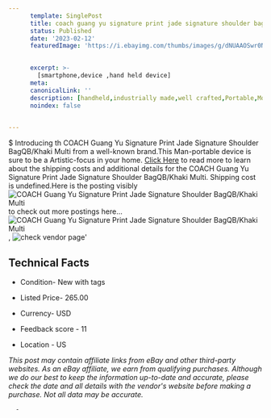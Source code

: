 ```yaml
---
      template: SinglePost
      title: coach guang yu signature print jade signature shoulder bagqb khaki multi
      status: Published
      date: '2023-02-12'
      featuredImage: 'https://i.ebayimg.com/thumbs/images/g/dNUAAOSwr0NhLVdI/s-l225.jpg'
       

      excerpt: >-
        [smartphone,device ,hand held device]
      meta:
      canonicalLink: ''
      description: [handheld,industrially made,well crafted,Portable,Mobile,Compact,Convenient,Lightweight,Maneuverable,Man-portable,Miniature,Carriable,Hand-held,Light,Holdable,Transportable,Mobile device,Pocket-sized,On-the-go,Wireless,Cordless,Compact size,Convenient size, smartphone,device ,hand held device]
      noindex: false
      

---
```

$
      Introducing th COACH Guang Yu Signature Print Jade Signature Shoulder BagQB/Khaki Multi from a well-known brand.This Man-portable device  is sure to be a Artistic-focus in your home. [Click Here](https://www.ebay.com/itm/403117974854?hash=item5ddbb42546%3Ag%3AdNUAAOSwr0NhLVdI&mkevt=1&mkcid=1&mkrid=711-53200-19255-0&campid=%253CePNCampaignId%253E&customid=%253CreferenceId%253E&toolid=10049) to read more to learn about the shipping costs and additional details for the COACH Guang Yu Signature Print Jade Signature Shoulder BagQB/Khaki Multi. Shipping cost is undefined.Here is the posting visibly ![COACH Guang Yu Signature Print Jade Signature Shoulder BagQB/Khaki Multi](https://i.ebayimg.com/thumbs/images/g/dNUAAOSwr0NhLVdI/s-l225.jpg) to check out more postings here... ![COACH Guang Yu Signature Print Jade Signature Shoulder BagQB/Khaki Multi](https://i.ebayimg.com/images/g/dNUAAOSwr0NhLVdI/s-l1200.jpg), ![check vendor page](https://origin-galleryplus.ebayimg.com/ws/web/403117974854_2_0_1/225x225.jpg,https://origin-galleryplus.ebayimg.com/ws/web/403117974854_3_0_1/225x225.jpg)'

      

 ## Technical Facts 



     
      

 - Condition- New with tags 


      

 - Listed Price- 265.00 


      

 - Currency- USD 


      

 - Feedback score - 11 


      

 - Location - US 


      
      

 *_This post may contain affiliate links from eBay and other third-party websites. As an eBay affiliate, we earn from qualifying purchases. Although we do our best to keep the information up-to-date and accurate, please check the date and all details with the vendor's website before making a purchase. Not all data may be accurate._*




      -
